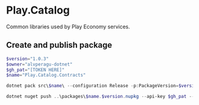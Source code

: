 # Play.Catalog
Common libraries used by Play Economy services.

## Create and publish package
```powershell
$version="1.0.3"
$owner="alvperagu-dotnet"
$gh_pat="[TOKEN HERE]"
$name="Play.Catalog.Contracts"

dotnet pack src\$name\ --configuration Release -p:PackageVersion=$version -p:RepositoryUrl=https://github.com/$owner/$name -o ..\packages

dotnet nuget push ..\packages\$name.$version.nupkg --api-key $gh_pat --source "github"
```